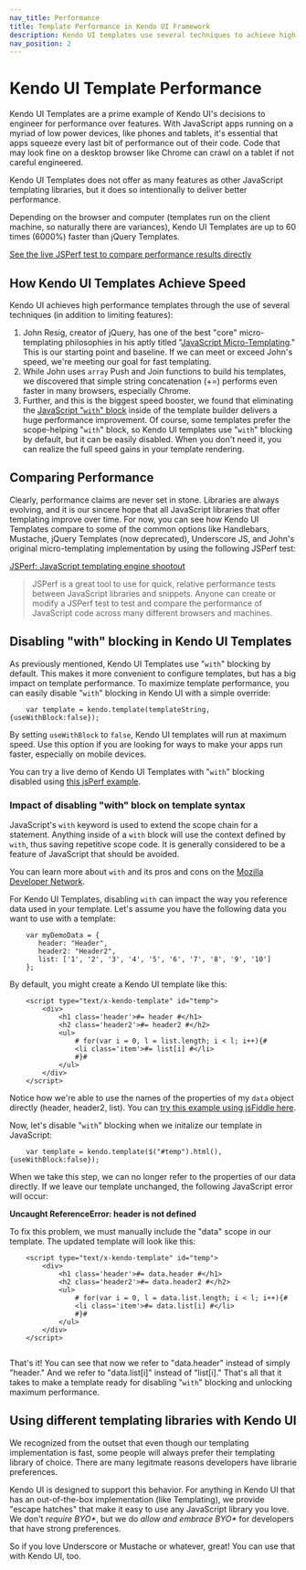 ```yaml
---
nav_title: Performance
title: Template Performance in Kendo UI Framework
description: Kendo UI templates use several techniques to achieve high performance and be up to 60 times faster than jQuery Templates.
nav_position: 2
---
```


# Kendo UI Template Performance
Kendo UI Templates are a prime example of Kendo UI's decisions to engineer for performance over features. With JavaScript apps running on a myriad of low power devices, like phones and tablets, it's essential that apps squeeze every last bit of performance out of their code. Code that may look fine on a desktop browser like Chrome can crawl on a tablet if not careful engineered.

Kendo UI Templates does not offer as many features as other JavaScript templating libraries, but it does so intentionally to deliver better performance.

Depending on the browser and computer (templates run on the client machine, so naturally there are variances), Kendo UI Templates are up to 60 times (6000%) faster than jQuery Templates.

[See the live JSPerf test to compare performance results directly](http://jsperf.com/dom-vs-innerhtml-based-templating/509)

## How Kendo UI Templates Achieve Speed
Kendo UI achieves high performance templates through the use of several techniques (in addition to limiting features):

1. John Resig, creator of jQuery, has one of the best "core" micro-templating philosophies in his aptly titled "[JavaScript Micro-Templating](http://ejohn.org/blog/javascript-micro-templating/)." This is our starting point and baseline. If we can meet or exceed John's speed, we're meeting our goal for fast templating.
2. While John uses `array` Push and Join functions to build his templates, we discovered that simple string concatenation (+=) performs even faster in many browsers, especially Chrome.
3. Further, and this is the biggest speed booster, we found that eliminating the [JavaScript "`with`" block](https://developer.mozilla.org/index.php?title=En/Core_JavaScript_1.5_Reference/Statements/With) inside of the template builder delivers a huge performance improvement. Of course, some templates prefer the scope-helping "`with`" block, so Kendo UI templates use "`with`" blocking by default, but it can be easily disabled. When you don't need it, you can realize the full speed gains in your template rendering.

## Comparing Performance
Clearly, performance claims are never set in stone. Libraries are always evolving, and it is our sincere hope that all JavaScript libraries that offer templating improve over time. For now, you can see how Kendo UI Templates compare to some of the common options like Handlebars, Mustache, jQuery Templates (now deprecated), Underscore JS, and John's original micro-templating implementation by using the following JSPerf test:

[JSPerf: JavaScript templating engine shootout](http://jsperf.com/dom-vs-innerhtml-based-templating/509)

> JSPerf is a great tool to use for quick, relative performance tests between JavaScript libraries and snippets. Anyone can create or modify a JSPerf test to test and compare the performance of JavaScript code across many different browsers and machines.

## Disabling "with" blocking in Kendo UI Templates
As previously mentioned, Kendo UI Templates use "`with`" blocking by default. This makes it more convenient to configure templates, but has a big impact on template performance. To maximize template performance, you can easily disable "`with`" blocking in Kendo UI with a simple override:

		var template = kendo.template(templateString,{useWithBlock:false});

By setting `useWithBlock` to `false`, Kendo UI templates will run at maximum speed. Use this option if you are looking for ways to make your apps run faster, especially on mobile devices.

You can try a live demo of Kendo UI Templates with "`with`" blocking disabled using [this jsPerf example](http://jsfiddle.net/kfEfw/2/).

### Impact of disabling "with" block on template syntax
JavaScript's `with` keyword is used to extend the scope chain for a statement. Anything inside of a `with` block will use the context defined by `with`, thus saving repetitive scope code. It is generally considered to be a feature of JavaScript that should be avoided.

You can learn more about `with` and its pros and cons on the [Mozilla Developer Network](https://developer.mozilla.org/index.php?title=En/Core_JavaScript_1.5_Reference/Statements/With).

For Kendo UI Templates, disabling `with` can impact the way you reference data used in your template. Let's assume you have the following data you want to use with a template:

		var myDemoData = {
		   header: "Header",
		   header2: "Header2",
		   list: ['1', '2', '3', '4', '5', '6', '7', '8', '9', '10']
		};

By default, you might create a Kendo UI template like this:

		<script type="text/x-kendo-template" id="temp">
		    <div>
		        <h1 class='header'>#= header #</h1>
		        <h2 class='header2'>#= header2 #</h2>
		        <ul>
		            # for(var i = 0, l = list.length; i < l; i++){#
		            <li class='item'>#= list[i] #</li>
		            #}#
		        </ul>
		    </div>
		</script>

Notice how we're able to use the names of the properties of my `data` object directly (header, header2, list). You can [try this example using jsFiddle here](http://jsfiddle.net/zMRXy/1/).

Now, let's disable "`with`" blocking when we initalize our template in JavaScript:

		var template = kendo.template($("#temp").html(), {useWithBlock:false});

When we take this step, we can no longer refer to the properties of our data directly. If we leave our template unchanged, the following JavaScript error will occur:

**Uncaught ReferenceError: header is not defined**

To fix this problem, we must manually include the "data" scope in our template. The updated template will look like this:

		<script type="text/x-kendo-template" id="temp">
		    <div>
		        <h1 class='header'>#= data.header #</h1>
		        <h2 class='header2'>#= data.header2 #</h2>
		        <ul>
		            # for(var i = 0, l = data.list.length; i < l; i++){#
		            <li class='item'>#= data.list[i] #</li>
		            #}#
		        </ul>
		    </div>
		</script>
		​
That's it! You can see that now we refer to "data.header" instead of simply "header." And we refer to "data.list[i]" instead of "list[i]." That's all that it takes to make a template ready for disabling "`with`" blocking and unlocking maximum performance.

## Using different templating libraries with Kendo UI
We recognized from the outset that even though our templating implementation is fast, some people will always prefer their templating library of choice. There are many legitmate reasons developers have librarie preferences.

Kendo UI is designed to support this behavior. For anything in Kendo UI that has an out-of-the-box implementation (like Templating), we provide "escape hatches" that make it easy to use any JavaScript library you love. We don't _require BYO*_, but we do _allow and embrace BYO*_ for developers that have strong preferences.

So if you love Underscore or Mustache or whatever, great! You can use that with Kendo UI, too.
